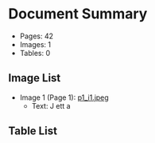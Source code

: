 # Document Summary

- Pages: 42
- Images: 1
- Tables: 0

## Image List

- Image 1 (Page 1): [p1_i1.jpeg](pdf_images/p1_i1.jpeg)
  - Text: J ett
a

## Table List

